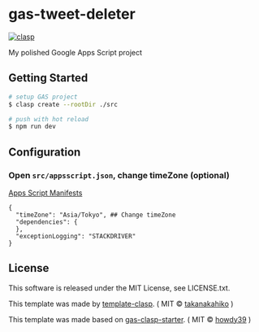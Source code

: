 # gas-tweet-deleter

[![clasp](https://img.shields.io/badge/built%20with-clasp-4285f4.svg)](https://github.com/google/clasp)


My polished Google Apps Script project

## Getting Started

``` bash
# setup GAS project
$ clasp create --rootDir ./src

# push with hot reload
$ npm run dev
```

## Configuration

### Open `src/appsscript.json`, change timeZone (optional)
[Apps Script Manifests](https://developers.google.com/apps-script/concepts/manifests)
```
{
  "timeZone": "Asia/Tokyo", ## Change timeZone
  "dependencies": {
  },
  "exceptionLogging": "STACKDRIVER"
}
```

## License
This software is released under the MIT License, see LICENSE.txt.

This template was made by [template-clasp](github.com/takanakahiko/template-clasp).
( MIT &copy; [takanakahiko](github.com/takanakahiko) )

This template was made based on [gas-clasp-starter](github.com/howdy39/gas-clasp-starter).
( MIT &copy; [howdy39](github.com/howdy39) )